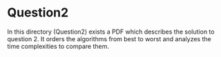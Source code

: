 # Question2 

In this directory (Question2) exists a PDF which describes the solution to question 2. It orders the algorithms from best to worst and analyzes the time complexities to compare them.
